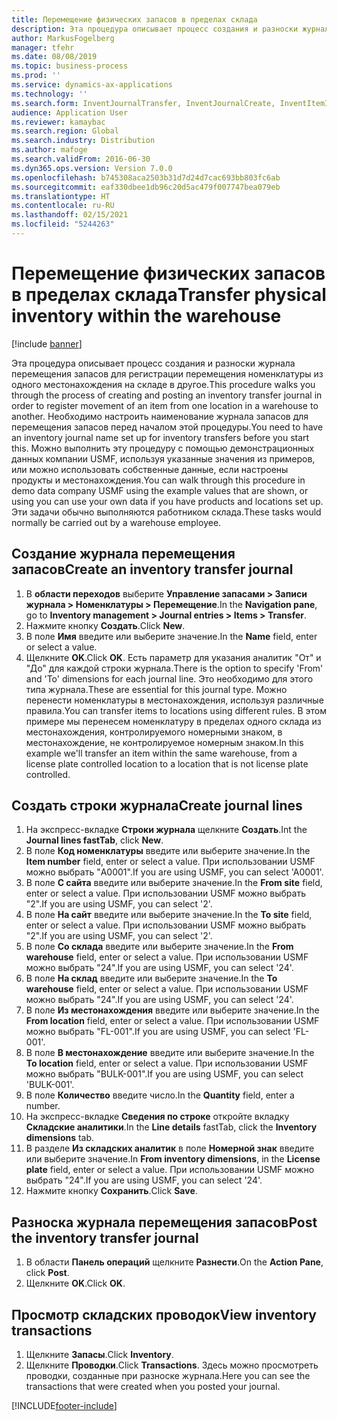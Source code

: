 ```yaml
---
title: Перемещение физических запасов в пределах склада
description: Эта процедура описывает процесс создания и разноски журнала перемещения запасов для регистрации перемещения номенклатуры из одного местонахождения на складе в другое.
author: MarkusFogelberg
manager: tfehr
ms.date: 08/08/2019
ms.topic: business-process
ms.prod: ''
ms.service: dynamics-ax-applications
ms.technology: ''
ms.search.form: InventJournalTransfer, InventJournalCreate, InventItemIdLookupSimple, InventLocationIdLookup, WMSLocationIdLookup, InventTrans
audience: Application User
ms.reviewer: kamaybac
ms.search.region: Global
ms.search.industry: Distribution
ms.author: mafoge
ms.search.validFrom: 2016-06-30
ms.dyn365.ops.version: Version 7.0.0
ms.openlocfilehash: b745308aca2503b31d7d24d7cac693bb803fc6ab
ms.sourcegitcommit: eaf330dbee1db96c20d5ac479f007747bea079eb
ms.translationtype: HT
ms.contentlocale: ru-RU
ms.lasthandoff: 02/15/2021
ms.locfileid: "5244263"
---
```

# <a name="transfer-physical-inventory-within-the-warehouse"></a><span data-ttu-id="cce3d-103">Перемещение физических запасов в пределах склада</span><span class="sxs-lookup"><span data-stu-id="cce3d-103">Transfer physical inventory within the warehouse</span></span>

[!include [banner](../../includes/banner.md)]

<span data-ttu-id="cce3d-104">Эта процедура описывает процесс создания и разноски журнала перемещения запасов для регистрации перемещения номенклатуры из одного местонахождения на складе в другое.</span><span class="sxs-lookup"><span data-stu-id="cce3d-104">This procedure walks you through the process of creating and posting an inventory transfer journal in order to register movement of an item from one location in a warehouse to another.</span></span> <span data-ttu-id="cce3d-105">Необходимо настроить наименование журнала запасов для перемещения запасов перед началом этой процедуры.</span><span class="sxs-lookup"><span data-stu-id="cce3d-105">You need to have an inventory journal name set up for inventory transfers before you start this.</span></span> <span data-ttu-id="cce3d-106">Можно выполнить эту процедуру с помощью демонстрационных данных компании USMF, используя указанные значения из примеров, или можно использовать собственные данные, если настроены продукты и местонахождения.</span><span class="sxs-lookup"><span data-stu-id="cce3d-106">You can walk through this procedure in demo data company USMF using the example values that are shown, or using you can use your own data if you have products and locations set up.</span></span> <span data-ttu-id="cce3d-107">Эти задачи обычно выполняются работником склада.</span><span class="sxs-lookup"><span data-stu-id="cce3d-107">These tasks would normally be carried out by a warehouse employee.</span></span>


## <a name="create-an-inventory-transfer-journal"></a><span data-ttu-id="cce3d-108">Создание журнала перемещения запасов</span><span class="sxs-lookup"><span data-stu-id="cce3d-108">Create an inventory transfer journal</span></span>
1. <span data-ttu-id="cce3d-109">В **области переходов** выберите **Управление запасами > Записи журнала > Номенклатуры > Перемещение**.</span><span class="sxs-lookup"><span data-stu-id="cce3d-109">In the **Navigation pane**, go to **Inventory management > Journal entries > Items > Transfer**.</span></span>
2. <span data-ttu-id="cce3d-110">Нажмите кнопку **Создать**.</span><span class="sxs-lookup"><span data-stu-id="cce3d-110">Click **New**.</span></span>
3. <span data-ttu-id="cce3d-111">В поле **Имя** введите или выберите значение.</span><span class="sxs-lookup"><span data-stu-id="cce3d-111">In the **Name** field, enter or select a value.</span></span>
4. <span data-ttu-id="cce3d-112">Щелкните **OK**.</span><span class="sxs-lookup"><span data-stu-id="cce3d-112">Click **OK**.</span></span> <span data-ttu-id="cce3d-113">Есть параметр для указания аналитик "От" и "До" для каждой строки журнала.</span><span class="sxs-lookup"><span data-stu-id="cce3d-113">There is the option to specify 'From' and 'To' dimensions for each journal line.</span></span> <span data-ttu-id="cce3d-114">Это необходимо для этого типа журнала.</span><span class="sxs-lookup"><span data-stu-id="cce3d-114">These are essential for this journal type.</span></span> <span data-ttu-id="cce3d-115">Можно перенести номенклатуры в местонахождения, используя различные правила.</span><span class="sxs-lookup"><span data-stu-id="cce3d-115">You can transfer items to locations using different rules.</span></span> <span data-ttu-id="cce3d-116">В этом примере мы перенесем номенклатуру в пределах одного склада из местонахождения, контролируемого номерными знаком, в местонахождение, не контролируемое номерным знаком.</span><span class="sxs-lookup"><span data-stu-id="cce3d-116">In this example we'll transfer an item within the same warehouse, from a license plate controlled location to a location that is not license plate controlled.</span></span>   

## <a name="create-journal-lines"></a><span data-ttu-id="cce3d-117">Создать строки журнала</span><span class="sxs-lookup"><span data-stu-id="cce3d-117">Create journal lines</span></span>
1. <span data-ttu-id="cce3d-118">На экспресс-вкладке **Строки журнала** щелкните **Создать**.</span><span class="sxs-lookup"><span data-stu-id="cce3d-118">Int the **Journal lines fastTab**, click **New**.</span></span>
2. <span data-ttu-id="cce3d-119">В поле **Код номенклатуры** введите или выберите значение.</span><span class="sxs-lookup"><span data-stu-id="cce3d-119">In the **Item number** field, enter or select a value.</span></span> <span data-ttu-id="cce3d-120">При использовании USMF можно выбрать "A0001".</span><span class="sxs-lookup"><span data-stu-id="cce3d-120">If you are using USMF, you can select 'A0001'.</span></span>  
3. <span data-ttu-id="cce3d-121">В поле **С сайта** введите или выберите значение.</span><span class="sxs-lookup"><span data-stu-id="cce3d-121">In the **From site** field, enter or select a value.</span></span> <span data-ttu-id="cce3d-122">При использовании USMF можно выбрать "2".</span><span class="sxs-lookup"><span data-stu-id="cce3d-122">If you are using USMF, you can select '2'.</span></span>  
4. <span data-ttu-id="cce3d-123">В поле **На сайт** введите или выберите значение.</span><span class="sxs-lookup"><span data-stu-id="cce3d-123">In the **To site** field, enter or select a value.</span></span> <span data-ttu-id="cce3d-124">При использовании USMF можно выбрать "2".</span><span class="sxs-lookup"><span data-stu-id="cce3d-124">If you are using USMF, you can select '2'.</span></span>  
5. <span data-ttu-id="cce3d-125">В поле **Со склада** введите или выберите значение.</span><span class="sxs-lookup"><span data-stu-id="cce3d-125">In the **From warehouse** field, enter or select a value.</span></span> <span data-ttu-id="cce3d-126">При использовании USMF можно выбрать "24".</span><span class="sxs-lookup"><span data-stu-id="cce3d-126">If you are using USMF, you can select '24'.</span></span>  
6. <span data-ttu-id="cce3d-127">В поле **На склад** введите или выберите значение.</span><span class="sxs-lookup"><span data-stu-id="cce3d-127">In the **To warehouse** field, enter or select a value.</span></span> <span data-ttu-id="cce3d-128">При использовании USMF можно выбрать "24".</span><span class="sxs-lookup"><span data-stu-id="cce3d-128">If you are using USMF, you can select '24'.</span></span>  
7. <span data-ttu-id="cce3d-129">В поле **Из местонахождения** введите или выберите значение.</span><span class="sxs-lookup"><span data-stu-id="cce3d-129">In the **From location** field, enter or select a value.</span></span> <span data-ttu-id="cce3d-130">При использовании USMF можно выбрать "FL-001".</span><span class="sxs-lookup"><span data-stu-id="cce3d-130">If you are using USMF, you can select 'FL-001'.</span></span>  
8. <span data-ttu-id="cce3d-131">В поле **В местонахождение** введите или выберите значение.</span><span class="sxs-lookup"><span data-stu-id="cce3d-131">In the **To location** field, enter or select a value.</span></span> <span data-ttu-id="cce3d-132">При использовании USMF можно выбрать "BULK-001".</span><span class="sxs-lookup"><span data-stu-id="cce3d-132">If you are using USMF, you can select 'BULK-001'.</span></span>  
9. <span data-ttu-id="cce3d-133">В поле **Количество** введите число.</span><span class="sxs-lookup"><span data-stu-id="cce3d-133">In the **Quantity** field, enter a number.</span></span>
10. <span data-ttu-id="cce3d-134">На экспресс-вкладке **Сведения по строке** откройте вкладку **Складские аналитики**.</span><span class="sxs-lookup"><span data-stu-id="cce3d-134">In the **Line details** fastTab, click the **Inventory dimensions** tab.</span></span>
11. <span data-ttu-id="cce3d-135">В разделе **Из складских аналитик** в поле **Номерной знак** введите или выберите значение.</span><span class="sxs-lookup"><span data-stu-id="cce3d-135">In **From inventory dimensions**, in the **License plate** field, enter or select a value.</span></span> <span data-ttu-id="cce3d-136">При использовании USMF можно выбрать "24".</span><span class="sxs-lookup"><span data-stu-id="cce3d-136">If you are using USMF, you can select '24'.</span></span>  
12. <span data-ttu-id="cce3d-137">Нажмите кнопку **Сохранить**.</span><span class="sxs-lookup"><span data-stu-id="cce3d-137">Click **Save**.</span></span>

## <a name="post-the-inventory-transfer-journal"></a><span data-ttu-id="cce3d-138">Разноска журнала перемещения запасов</span><span class="sxs-lookup"><span data-stu-id="cce3d-138">Post the inventory transfer journal</span></span>
1. <span data-ttu-id="cce3d-139">В области **Панель операций** щелкните **Разнести**.</span><span class="sxs-lookup"><span data-stu-id="cce3d-139">On the **Action Pane**, click **Post**.</span></span>
2. <span data-ttu-id="cce3d-140">Щелкните **OK**.</span><span class="sxs-lookup"><span data-stu-id="cce3d-140">Click **OK**.</span></span>

## <a name="view-inventory-transactions"></a><span data-ttu-id="cce3d-141">Просмотр складских проводок</span><span class="sxs-lookup"><span data-stu-id="cce3d-141">View inventory transactions</span></span>
1. <span data-ttu-id="cce3d-142">Щелкните **Запасы**.</span><span class="sxs-lookup"><span data-stu-id="cce3d-142">Click **Inventory**.</span></span>
2. <span data-ttu-id="cce3d-143">Щелкните **Проводки**.</span><span class="sxs-lookup"><span data-stu-id="cce3d-143">Click **Transactions**.</span></span> <span data-ttu-id="cce3d-144">Здесь можно просмотреть проводки, созданные при разноске журнала.</span><span class="sxs-lookup"><span data-stu-id="cce3d-144">Here you can see the transactions that were created when you posted your journal.</span></span>  



[!INCLUDE[footer-include](../../../includes/footer-banner.md)]